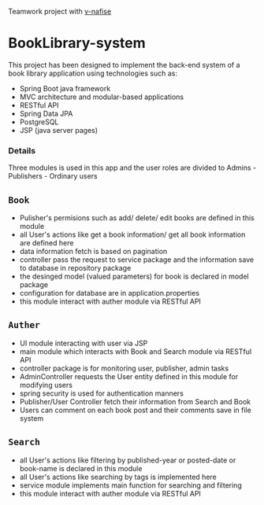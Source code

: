 Teamwork project with [v-nafise](https://github.com/v-nafiseh)

# BookLibrary-system 
This project has been designed to implement the back-end system of a book library application using technologies such as:
- Spring Boot java framework
- MVC architecture and modular-based applications
- RESTful API
- Spring Data JPA
- PostgreSQL
- JSP (java server pages)

### Details
Three modules is used in this app and the user roles are divided to Admins - Publishers - Ordinary users
## `Book` </br>
- Pulisher's permisions such as add/ delete/ edit books are defined in this module
- all User's actions like get a book information/ get all book information are defined here
- data information fetch is based on pagination 
- controller pass the request to service package and the information save to database in repository package
- the desinged model (valued parameters) for book is declared in model package
- configuration for database are in application.properties
- this module interact with auther module via RESTful API
## `Auther` 
- UI module interacting with user via JSP  
- main module which interacts with Book and Search module via RESTful API
- controller package is for monitoring user, publisher, admin tasks
- AdminController requests the User entity defined in this module for modifying users
- spring security is used for authentication manners
- Publisher/User Controller fetch their information from Search and Book
- Users can comment on each book post and their comments save in file system
## `Search`
- all User's actions like filtering by published-year or posted-date or book-name is declared in this module
- all User's actions like searching by tags is implemented here
- service module implements main function for searching and filtering
- this module interact with auther module via RESTful API 

